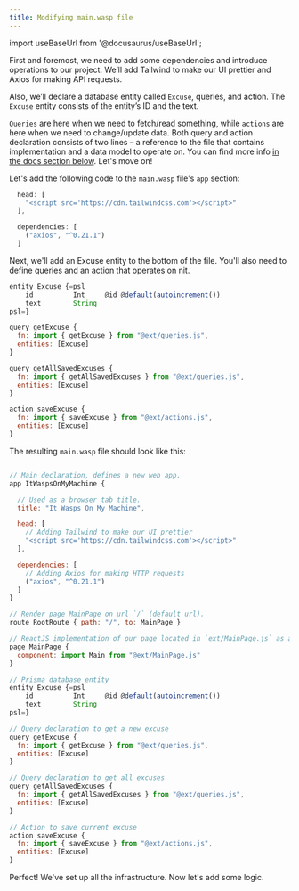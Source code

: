```yaml
---
title: Modifying main.wasp file
---
```


import useBaseUrl from '@docusaurus/useBaseUrl';

First and foremost, we need to add some dependencies and introduce operations to our project. We’ll add Tailwind to make our UI prettier and Axios for making API requests. 

Also, we’ll declare a database entity called `Excuse`, queries, and action. The `Excuse` entity consists of the entity’s ID and the text. 

`Queries` are here when we need to fetch/read something, while `actions` are here when we need to change/update data. Both query and action declaration consists of two lines – a reference to the file that contains implementation and a data model to operate on. You can find more info [in the docs section below](/docs/language/features#queries-and-actions-aka-operations). Let's move on!

Let's add the following code to the `main.wasp` file's `app` section:

```js title="main.wasp | Adding dependencies"
  head: [
    "<script src='https://cdn.tailwindcss.com'></script>"
  ],

  dependencies: [                                          
    ("axios", "^0.21.1")
  ]
```

Next, we'll add an Excuse entity to the bottom of the file. You'll also need to define queries and an action that operates on nit.

```js title="main.wasp | Defining Excuse entity, queries and action"
entity Excuse {=psl                                          
    id          Int     @id @default(autoincrement())
    text        String
psl=}

query getExcuse {                                           
  fn: import { getExcuse } from "@ext/queries.js",
  entities: [Excuse]
}

query getAllSavedExcuses {                                  
  fn: import { getAllSavedExcuses } from "@ext/queries.js",
  entities: [Excuse]
}

action saveExcuse {                                         
  fn: import { saveExcuse } from "@ext/actions.js",
  entities: [Excuse]
}
```
The resulting `main.wasp` file should look like this:

```js title="main.wasp | Final result"

// Main declaration, defines a new web app.
app ItWaspsOnMyMachine {

  // Used as a browser tab title.                                  
  title: "It Wasps On My Machine",

  head: [
    // Adding Tailwind to make our UI prettier
    "<script src='https://cdn.tailwindcss.com'></script>"
  ],

  dependencies: [ 
    // Adding Axios for making HTTP requests                                          
    ("axios", "^0.21.1")
  ]
}

// Render page MainPage on url `/` (default url).
route RootRoute { path: "/", to: MainPage }                 

// ReactJS implementation of our page located in `ext/MainPage.js` as a default export
page MainPage {                                             
  component: import Main from "@ext/MainPage.js"
}

// Prisma database entity
entity Excuse {=psl                                          
    id          Int     @id @default(autoincrement())
    text        String
psl=}

// Query declaration to get a new excuse
query getExcuse {                                           
  fn: import { getExcuse } from "@ext/queries.js",
  entities: [Excuse]
}

// Query declaration to get all excuses
query getAllSavedExcuses {                                  
  fn: import { getAllSavedExcuses } from "@ext/queries.js",
  entities: [Excuse]
}

// Action to save current excuse
action saveExcuse {                                         
  fn: import { saveExcuse } from "@ext/actions.js",
  entities: [Excuse]
}
```

Perfect! We've set up all the infrastructure. Now let's add some logic. 
